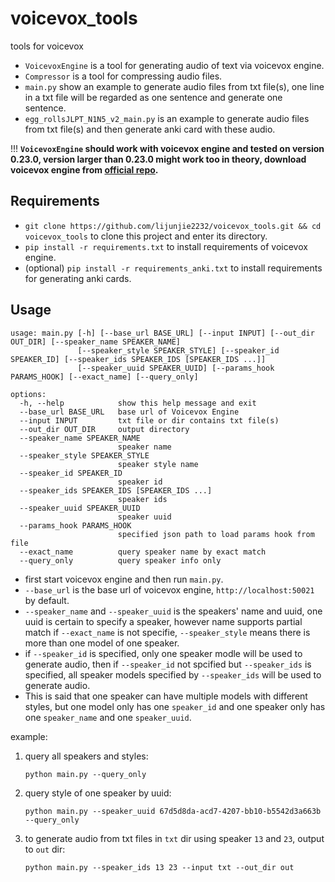 # voicevox_tools
tools for voicevox

- `VoicevoxEngine` is a tool for generating audio of text via voicevox engine.
- `Compressor` is a tool for compressing audio files.
- `main.py` show an example to generate audio files from txt file(s), one line in a txt file will be regarded as one sentence and generate one sentence.
- `egg_rollsJLPT_N1N5_v2_main.py` is an example to generate audio files from txt file(s) and then generate anki card with these audio.

!!! **`VoicevoxEngine` should work with voicevox engine and tested on version 0.23.0, version larger than 0.23.0 might work too in theory, download voicevox engine from [official repo](https://github.com/VOICEVOX/voicevox_engine/releases/tag/0.23.0).**

## Requirements

- `git clone https://github.com/lijunjie2232/voicevox_tools.git && cd voicevox_tools` to clone this project and enter its directory.
- `pip install -r requirements.txt` to install requirements of voicevox engine.
- (optional) `pip install -r requirements_anki.txt` to install requirements for generating anki cards.

## Usage

```shell
usage: main.py [-h] [--base_url BASE_URL] [--input INPUT] [--out_dir OUT_DIR] [--speaker_name SPEAKER_NAME]
               [--speaker_style SPEAKER_STYLE] [--speaker_id SPEAKER_ID] [--speaker_ids SPEAKER_IDS [SPEAKER_IDS ...]]
               [--speaker_uuid SPEAKER_UUID] [--params_hook PARAMS_HOOK] [--exact_name] [--query_only]

options:
  -h, --help            show this help message and exit
  --base_url BASE_URL   base url of Voicevox Engine
  --input INPUT         txt file or dir contains txt file(s)
  --out_dir OUT_DIR     output directory
  --speaker_name SPEAKER_NAME
                        speaker name
  --speaker_style SPEAKER_STYLE
                        speaker style name
  --speaker_id SPEAKER_ID
                        speaker id
  --speaker_ids SPEAKER_IDS [SPEAKER_IDS ...]
                        speaker ids
  --speaker_uuid SPEAKER_UUID
                        speaker uuid
  --params_hook PARAMS_HOOK
                        specified json path to load params hook from file
  --exact_name          query speaker name by exact match
  --query_only          query speaker info only
```

- first start voicevox engine and then run `main.py`.
- `--base_url` is the base url of voicevox engine, `http://localhost:50021` by default.
- `--speaker_name` and `--speaker_uuid` is the speakers' name and uuid, one uuid is certain to specify a speaker, however name supports partial match if `--exact_name` is not specifie, `--speaker_style` means there is more than one model of one speaker.
- if `--speaker_id` is specified, only one speaker modle will be used to generate audio, then if `--speaker_id` not spcified but `--speaker_ids` is specified, all speaker models specified by `--speaker_ids` will be used to generate audio.
- This is said that one speaker can have multiple models with different styles, but one model only has one `speaker_id` and one speaker only has one `speaker_name` and one `speaker_uuid`.

example:

1. query all speakers and styles:
    ```shell
    python main.py --query_only
    ```

2. query style of one speaker by uuid:
    ```shell
    python main.py --speaker_uuid 67d5d8da-acd7-4207-bb10-b5542d3a663b --query_only
    ```

3. to generate audio from txt files in `txt` dir using speaker `13` and `23`, output to `out` dir:
    ```shell
    python main.py --speaker_ids 13 23 --input txt --out_dir out
    ```